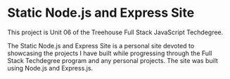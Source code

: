 # Static Node.js and Express Site

This project is Unit 06 of the Treehouse Full Stack JavaScript Techdegree. 

The Static Node.js and Express Site is a personal site devoted to showcasing the projects I have built while progressing through the Full Stack Techdegree program and any personal projects. The site was built using Node.js and Express.js.  
